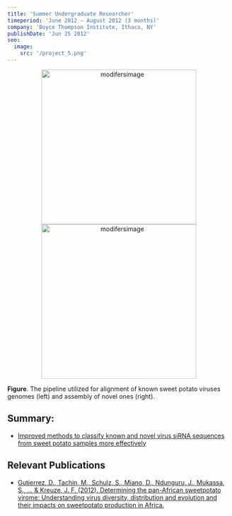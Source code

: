 ```yaml
---
title: 'Summer Undergraduate Researcher'
timeperiod: 'June 2012 – August 2012 (3 months)'
company: 'Boyce Thompson Institute, Ithaca, NY'
publishDate: 'Jun 25 2012'
seo:
  image:
    src: '/project_5.png'
---
```


<!---
```mermaid
%%{
  init: { 
    "theme": "base",
    'themeVariables': {
      'primaryColor': '#fff',
      'primaryTextColor': '#000000',
      'primaryBorderColor': '#b7b7b7',
      'lineColor': '#b7b7b7'
    }
 }
}%%
graph TD;
    A[Clean the raw data by removing barcode and adapters]-> B[Align reads to the virus database];
    B->C[Contigs correction];
    C->D[Remove redundant sequences];
    A -> E[Assemble contigs using velvet assembly];
    E -> F[Blast against non-redundant protein Sequences]
    F -> G[Compare results back to virus genome contigs]

    subgraph ALIGNMENT
            B
            C
            D
          end

    subgraph ASSEMBLY
            E
            F
            G
          end
```
-->            
<p align="center">
<img class="block dark:hidden" src="/project_5.png" alt="modifersimage" width="350"/>
<img class="hidden dark:block" src="/project_invert_5.png" alt="modifersimage" width="350"/>
</p>


**Figure**. The pipeline utilized for alignment of known sweet potato viruses genomes (left) and assembly of novel ones (right).

## Summary:

*  [Improved methods to classify known and novel virus siRNA sequences from sweet potato samples more effectively](http://bioinfo.bti.cornell.edu/virome)

## Relevant Publications

* [Gutierrez, D., Tachin, M., Schulz, S., Miano, D., Ndunguru, J., Mukassa, S., ... & Kreuze, J. F. (2012). Determining the pan-African sweetpotato virome: Understanding virus diversity, distribution and evolution and their impacts on sweetpotato production in Africa.](https://cgspace.cgiar.org/server/api/core/bitstreams/4947f05c-9ebe-4d8e-9ca8-d17b3e13708d/content)